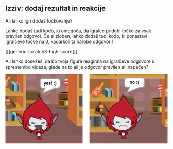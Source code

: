 ## Izziv: dodaj rezultat in reakcije

Ali lahko igri dodaš točkovanje?

Lahko dodaš tudi kodo, ki omogoča, da igralec pridobi točko za vsak pravilen odgovor. Če si zloben, lahko dodaš tudi kodo, ki ponastavi igralčeve točke na 0, kadarkoli ta narobe odgovori!

[[[generic-scratch3-high-score]]]

Ali lahko dosežeš, da bo tvoja figura reagirala na igralčeve odgovore s spremembo videza, glede na to ali je odgovor pravilen ali napačen?

![posnetek zaslona](images/brain-costume.png)